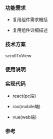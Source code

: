 
### 功能需求  
- 复用组件需求概括  

- 复用组件详细描述  


### 技术方案  
scrollToView

### 使用说明  

### 实现代码  
- react(pc端)  

- rax(mobile端)    

- vue(web端)  

### 参考  
